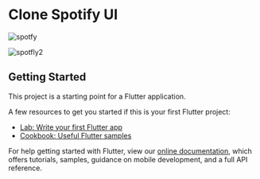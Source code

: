 # Clone Spotify UI 
![spotfy](https://user-images.githubusercontent.com/98062365/152699480-5b55c64a-6411-4d63-acd4-4cee10f32849.gif)

![spotfly2](https://user-images.githubusercontent.com/98062365/152699481-19a84615-e904-4f22-ae9c-63800b8445c5.gif)


## Getting Started

This project is a starting point for a Flutter application.

A few resources to get you started if this is your first Flutter project:

- [Lab: Write your first Flutter app](https://flutter.dev/docs/get-started/codelab)
- [Cookbook: Useful Flutter samples](https://flutter.dev/docs/cookbook)

For help getting started with Flutter, view our
[online documentation](https://flutter.dev/docs), which offers tutorials,
samples, guidance on mobile development, and a full API reference.
